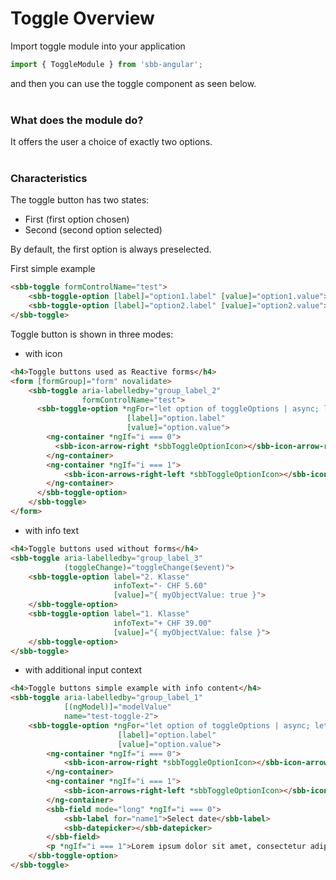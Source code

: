 # Toggle Overview

Import toggle module into your application

```ts
import { ToggleModule } from 'sbb-angular';
```

and then you can use the toggle component as seen below.
<br>
<br>

### What does the module do?

It offers the user a choice of exactly two options.
<br>
<br>

### Characteristics

The toggle button has two states:
* First (first option chosen)
* Second (second option selected)

By default, the first option is always preselected.

First simple example
```html
<sbb-toggle formControlName="test">
    <sbb-toggle-option [label]="option1.label" [value]="option1.value"></sbb-toggle-option>
    <sbb-toggle-option [label]="option2.label" [value]="option2.value"></sbb-toggle-option>
</sbb-toggle>
```

Toggle button is shown in three modes:

* with icon 
  
```html
<h4>Toggle buttons used as Reactive forms</h4>
<form [formGroup]="form" novalidate>
    <sbb-toggle aria-labelledby="group_label_2"  
                formControlName="test">
      <sbb-toggle-option *ngFor="let option of toggleOptions | async; let i = index;" 
                          [label]="option.label" 
                          [value]="option.value">
        <ng-container *ngIf="i === 0">
          <sbb-icon-arrow-right *sbbToggleOptionIcon></sbb-icon-arrow-right>
        </ng-container>
        <ng-container *ngIf="i === 1">
            <sbb-icon-arrows-right-left *sbbToggleOptionIcon></sbb-icon-arrows-right-left>
        </ng-container>
      </sbb-toggle-option>
    </sbb-toggle>
</form>
```

* with info text 

```html
<h4>Toggle buttons used without forms</h4>
<sbb-toggle aria-labelledby="group_label_3"
            (toggleChange)="toggleChange($event)">
    <sbb-toggle-option label="2. Klasse" 
                       infoText="- CHF 5.60"
                       [value]="{ myObjectValue: true }">
    </sbb-toggle-option>
    <sbb-toggle-option label="1. Klasse" 
                       infoText="+ CHF 39.00"
                       [value]="{ myObjectValue: false }">
    </sbb-toggle-option>
</sbb-toggle>
```
 
* with additional input context
  
```html
<h4>Toggle buttons simple example with info content</h4>
<sbb-toggle aria-labelledby="group_label_1" 
            [(ngModel)]="modelValue" 
            name="test-toggle-2">
    <sbb-toggle-option *ngFor="let option of toggleOptions | async; let i = index;" 
                        [label]="option.label" 
                        [value]="option.value">
        <ng-container *ngIf="i === 0">
            <sbb-icon-arrow-right *sbbToggleOptionIcon></sbb-icon-arrow-right>
        </ng-container>
        <ng-container *ngIf="i === 1">
            <sbb-icon-arrows-right-left *sbbToggleOptionIcon></sbb-icon-arrows-right-left>
        </ng-container>
        <sbb-field mode="long" *ngIf="i === 0">
            <sbb-label for="name1">Select date</sbb-label>
            <sbb-datepicker></sbb-datepicker>
        </sbb-field>
        <p *ngIf="i === 1">Lorem ipsum dolor sit amet, consectetur adipiscing elit, sed do eiusmod tempor incididunt ut labore et dolore magna aliqua.</p>
    </sbb-toggle-option>
</sbb-toggle>
```